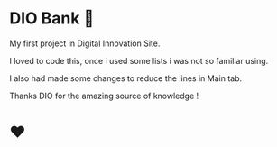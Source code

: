 # DIO Bank :bank:

My first project in Digital Innovation Site.

I loved to code this, once i used some lists i was not so familiar using.

I also had made some changes to reduce the lines in Main tab.

Thanks DIO for the amazing source of knowledge ! 

# ❤️



